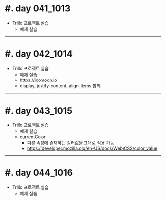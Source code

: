#. day 041_1013
===============
* Trillo 프로젝트 실습
    * 예제 실습

------------------------------------------
#. day 042_1014
===============
* Trillo 프로젝트 실습
    * 예제 실습
    * https://icomoon.io
    * display, justify-content, align-items 함께

------------------------------------------
#. day 043_1015
===============
* Trillo 프로젝트 실습
    * 예제 실습
    * currentColor
        * 다른 속성에 존재하는 컬러값을 그대로 적용 가능
        * https://developer.mozilla.org/en-US/docs/Web/CSS/color_value

------------------------------------------
#. day 044_1016
===============
* Trillo 프로젝트 실습
    * 예제 실습
    
